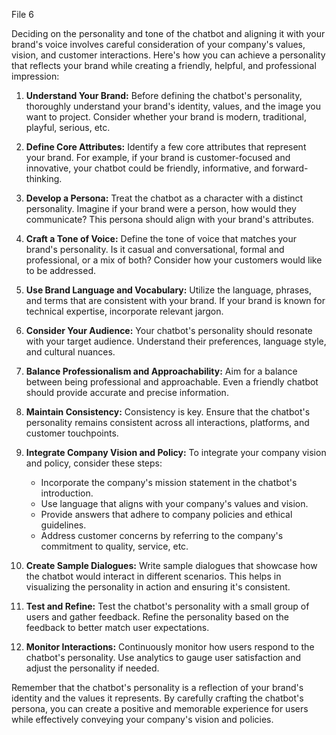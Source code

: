 File 6

Deciding on the personality and tone of the chatbot and aligning it with your brand's voice involves careful consideration of your company's values, vision, and customer interactions. Here's how you can achieve a personality that reflects your brand while creating a friendly, helpful, and professional impression:

1. **Understand Your Brand:**
   Before defining the chatbot's personality, thoroughly understand your brand's identity, values, and the image you want to project. Consider whether your brand is modern, traditional, playful, serious, etc.

2. **Define Core Attributes:**
   Identify a few core attributes that represent your brand. For example, if your brand is customer-focused and innovative, your chatbot could be friendly, informative, and forward-thinking.

3. **Develop a Persona:**
   Treat the chatbot as a character with a distinct personality. Imagine if your brand were a person, how would they communicate? This persona should align with your brand's attributes.

4. **Craft a Tone of Voice:**
   Define the tone of voice that matches your brand's personality. Is it casual and conversational, formal and professional, or a mix of both? Consider how your customers would like to be addressed.

5. **Use Brand Language and Vocabulary:**
   Utilize the language, phrases, and terms that are consistent with your brand. If your brand is known for technical expertise, incorporate relevant jargon.

6. **Consider Your Audience:**
   Your chatbot's personality should resonate with your target audience. Understand their preferences, language style, and cultural nuances.

7. **Balance Professionalism and Approachability:**
   Aim for a balance between being professional and approachable. Even a friendly chatbot should provide accurate and precise information.

8. **Maintain Consistency:**
   Consistency is key. Ensure that the chatbot's personality remains consistent across all interactions, platforms, and customer touchpoints.

9. **Integrate Company Vision and Policy:**
   To integrate your company vision and policy, consider these steps:
   - Incorporate the company's mission statement in the chatbot's introduction.
   - Use language that aligns with your company's values and vision.
   - Provide answers that adhere to company policies and ethical guidelines.
   - Address customer concerns by referring to the company's commitment to quality, service, etc.

10. **Create Sample Dialogues:**
    Write sample dialogues that showcase how the chatbot would interact in different scenarios. This helps in visualizing the personality in action and ensuring it's consistent.

11. **Test and Refine:**
    Test the chatbot's personality with a small group of users and gather feedback. Refine the personality based on the feedback to better match user expectations.

12. **Monitor Interactions:**
    Continuously monitor how users respond to the chatbot's personality. Use analytics to gauge user satisfaction and adjust the personality if needed.

Remember that the chatbot's personality is a reflection of your brand's identity and the values it represents. By carefully crafting the chatbot's persona, you can create a positive and memorable experience for users while effectively conveying your company's vision and policies.
